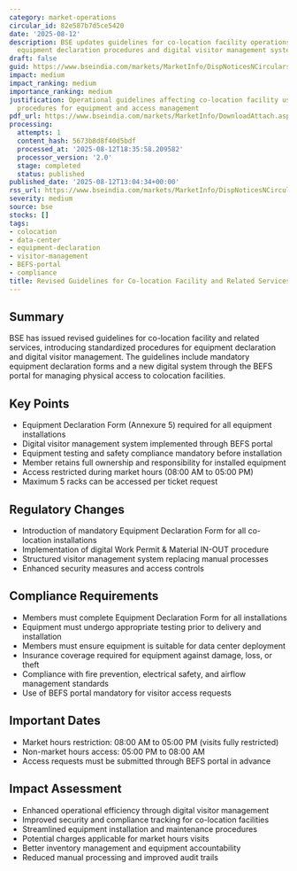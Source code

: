 ```yaml
---
category: market-operations
circular_id: 82e587b7d5ce5420
date: '2025-08-12'
description: BSE updates guidelines for co-location facility operations including
  equipment declaration procedures and digital visitor management system.
draft: false
guid: https://www.bseindia.com/markets/MarketInfo/DispNoticesNCirculars.aspx?Noticeid={F37230C0-BA6B-482A-8869-C313991725CB}&noticeno=20250812-34&dt=08/12/2025&icount=34&totcount=50&flag=0
impact: medium
impact_ranking: medium
importance_ranking: medium
justification: Operational guidelines affecting co-location facility users with structured
  procedures for equipment and access management
pdf_url: https://www.bseindia.com/markets/MarketInfo/DownloadAttach.aspx?id=20250812-34&attachedId=fe2c614d-fd7e-4387-8054-46102ba2e38b
processing:
  attempts: 1
  content_hash: 5673b8d8f40d5bdf
  processed_at: '2025-08-12T18:35:58.209582'
  processor_version: '2.0'
  stage: completed
  status: published
published_date: '2025-08-12T13:04:34+00:00'
rss_url: https://www.bseindia.com/markets/MarketInfo/DispNoticesNCirculars.aspx?Noticeid={F37230C0-BA6B-482A-8869-C313991725CB}&noticeno=20250812-34&dt=08/12/2025&icount=34&totcount=50&flag=0
severity: medium
source: bse
stocks: []
tags:
- colocation
- data-center
- equipment-declaration
- visitor-management
- BEFS-portal
- compliance
title: Revised Guidelines for Co-location Facility and Related Services
---
```


## Summary

BSE has issued revised guidelines for co-location facility and related services, introducing standardized procedures for equipment declaration and digital visitor management. The guidelines include mandatory equipment declaration forms and a new digital system through the BEFS portal for managing physical access to colocation facilities.

## Key Points

- Equipment Declaration Form (Annexure 5) required for all equipment installations
- Digital visitor management system implemented through BEFS portal
- Equipment testing and safety compliance mandatory before installation
- Member retains full ownership and responsibility for installed equipment
- Access restricted during market hours (08:00 AM to 05:00 PM)
- Maximum 5 racks can be accessed per ticket request

## Regulatory Changes

- Introduction of mandatory Equipment Declaration Form for all co-location installations
- Implementation of digital Work Permit & Material IN-OUT procedure
- Structured visitor management system replacing manual processes
- Enhanced security measures and access controls

## Compliance Requirements

- Members must complete Equipment Declaration Form for all installations
- Equipment must undergo appropriate testing prior to delivery and installation
- Members must ensure equipment is suitable for data center deployment
- Insurance coverage required for equipment against damage, loss, or theft
- Compliance with fire prevention, electrical safety, and airflow management standards
- Use of BEFS portal mandatory for visitor access requests

## Important Dates

- Market hours restriction: 08:00 AM to 05:00 PM (visits fully restricted)
- Non-market hours access: 05:00 PM to 08:00 AM
- Access requests must be submitted through BEFS portal in advance

## Impact Assessment

- Enhanced operational efficiency through digital visitor management
- Improved security and compliance tracking for co-location facilities
- Streamlined equipment installation and maintenance procedures
- Potential charges applicable for market hours visits
- Better inventory management and equipment accountability
- Reduced manual processing and improved audit trails